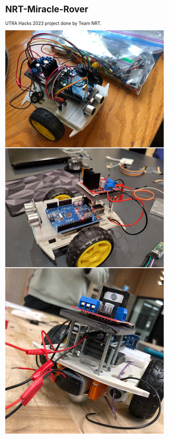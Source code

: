 # NRT-Miracle-Rover
UTRA Hacks 2023 project done by Team NRT.


![alt text](https://github.com/MartinCalcaterra/NRT-Miracle-Rover/blob/main/img/mr_completec.jpg?raw=true)
![alt text](https://github.com/MartinCalcaterra/NRT-Miracle-Rover/blob/main/img/mr_test.jpg?raw=true)
![alt text](https://github.com/MartinCalcaterra/NRT-Miracle-Rover/blob/main/img/mr_wipc.jpg?raw=true)


